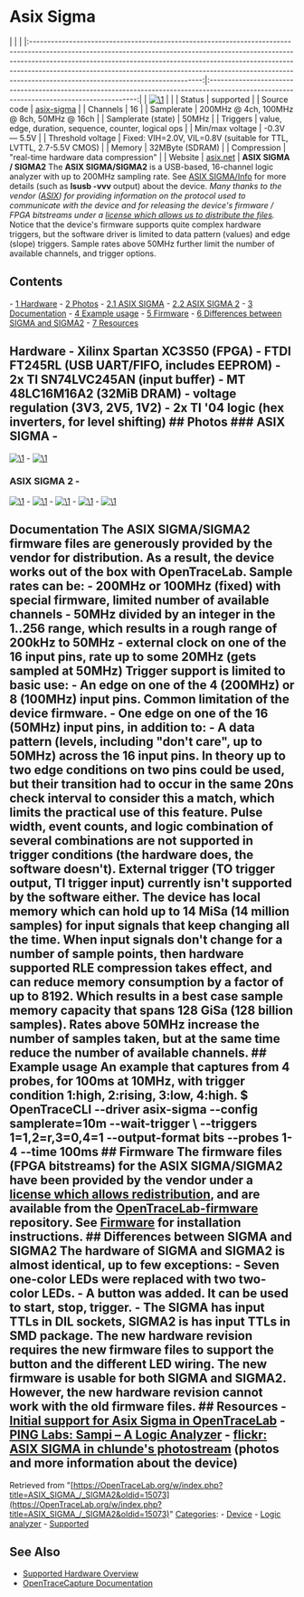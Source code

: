 # Asix Sigma

| | | |:-----------------------------------------------------------------------------------------------------------------------------------------------------------------------------------------------------------------------------------------------------------------------------------------------------------------------------------------------------------------------:|:----------------------------------------------------------------------------------------------------------------------------------------:| | [![\1](../../assets/hardware/general/\2)](./File:ASIX_SIGMA_2.png.html) | | | Status | supported | | Source code | [asix-sigma](http://github.com/OpenTraceLab/?p=OpenTraceCapture.git;a=tree;f=src/hardware/asix-sigma) | | Channels | 16 | | Samplerate | 200MHz @ 4ch, 100MHz @ 8ch, 50MHz @ 16ch | | Samplerate (state) | 50MHz | | Triggers | value, edge, duration, sequence, counter, logical ops | | Min/max voltage | -0.3V — 5.5V | | Threshold voltage | Fixed: VIH=2.0V, VIL=0.8V (suitable for TTL, LVTTL, 2.7-5.5V CMOS) | | Memory | 32MByte (SDRAM) | | Compression | "real-time hardware data compression" | | Website | [asix.net](http://tools.asix.net/dbg_sigma.htm) | **ASIX SIGMA / SIGMA2** The **ASIX SIGMA/SIGMA2** is a USB-based, 16-channel logic analyzer with up to 200MHz sampling rate. See [ASIX SIGMA/Info](ASIX_SIGMA/Info.html "ASIX SIGMA/Info") for more details (such as **lsusb -vvv** output) about the device. *Many thanks to the vendor ([ASIX](http://www.asix.net/)) for providing information on the protocol used to communicate with the device and for releasing the device's firmware / FPGA bitstreams under a [license which allows us to distribute the files](http://github.com/OpenTraceLab/?p=OpenTraceLab-firmware.git;a=blob;f=asix-sigma/LICENSE.Sigma).* Notice that the device's firmware supports quite complex hardware triggers, but the software driver is limited to data pattern (values) and edge (slope) triggers. Sample rates above 50MHz further limit the number of available channels, and trigger options. 
## Contents 
\- [1 Hardware](ASIX_SIGMA.html#Hardware) \- [2 Photos](ASIX_SIGMA.html#Photos) \- [2.1 ASIX SIGMA](ASIX_SIGMA.html#ASIX_SIGMA) \- [2.2 ASIX SIGMA 2](ASIX_SIGMA.html#ASIX_SIGMA_2) \- [3 Documentation](ASIX_SIGMA.html#Documentation) \- [4 Example usage](ASIX_SIGMA.html#Example_usage) \- [5 Firmware](ASIX_SIGMA.html#Firmware) \- [6 Differences between SIGMA and SIGMA2](ASIX_SIGMA.html#Differences_between_SIGMA_and_SIGMA2) \- [7 Resources](ASIX_SIGMA.html#Resources) 
## Hardware \- Xilinx Spartan XC3S50 (FPGA) \- FTDI FT245RL (USB UART/FIFO, includes EEPROM) \- 2x TI SN74LVC245AN (input buffer) \- MT 48LC16M16A2 (32MiB DRAM) \- voltage regulation (3V3, 2V5, 1V2) \- 2x TI '04 logic (hex inverters, for level shifting) ## Photos ### ASIX SIGMA \- 
[![\1](../../assets/hardware/general/\2)](./File:ASIX_SIGMA.jpg.html)
\- 
[![\1](../../assets/hardware/general/\2)](./File:Sigma.jpg.html)
### ASIX SIGMA 2 \- 
[![\1](../../assets/hardware/general/\2)](./File:ASIX_SIGMA_2_back.jpg.html)
\- 
[![\1](../../assets/hardware/general/\2)](./File:ASIX_SIGMA_2_USB.jpg.html)
\- 
[![\1](../../assets/hardware/general/\2)](./File:ASIX_SIGMA_2_header.jpg.html)
\- 
[![\1](../../assets/hardware/general/\2)](./File:ASIX_SIGMA_2_PCB_top.jpg.html)
\- 
[![\1](../../assets/hardware/general/\2)](./File:ASIX_SIGMA_2_PCB_bottom.jpg.html)
## Documentation The ASIX SIGMA/SIGMA2 firmware files are generously provided by the vendor for distribution. As a result, the device works out of the box with OpenTraceLab. Sample rates can be: \- 200MHz or 100MHz (fixed) with special firmware, limited number of available channels \- 50MHz divided by an integer in the 1..256 range, which results in a rough range of 200kHz to 50MHz \- external clock on one of the 16 input pins, rate up to some 20MHz (gets sampled at 50MHz) Trigger support is limited to basic use: \- An edge on one of the 4 (200MHz) or 8 (100MHz) input pins. Common limitation of the device firmware. \- One edge on one of the 16 (50MHz) input pins, in addition to: \- A data pattern (levels, including "don't care", up to 50MHz) across the 16 input pins. In theory up to two edge conditions on two pins could be used, but their transition had to occur in the same 20ns check interval to consider this a match, which limits the practical use of this feature. Pulse width, event counts, and logic combination of several combinations are not supported in trigger conditions (the hardware does, the software doesn't). External trigger (TO trigger output, TI trigger input) currently isn't supported by the software either. The device has local memory which can hold up to 14 MiSa (14 million samples) for input signals that keep changing all the time. When input signals don't change for a number of sample points, then hardware supported RLE compression takes effect, and can reduce memory consumption by a factor of up to 8192. Which results in a best case sample memory capacity that spans 128 GiSa (128 billion samples). Rates above 50MHz increase the number of samples taken, but at the same time reduce the number of available channels. ## Example usage An example that captures from 4 probes, for 100ms at 10MHz, with trigger condition 1:high, 2:rising, 3:low, 4:high. $ OpenTraceCLI --driver asix-sigma --config samplerate=10m --wait-trigger \ \--triggers 1=1,2=r,3=0,4=1 --output-format bits --probes 1-4 --time 100ms ## Firmware The firmware files (FPGA bitstreams) for the ASIX SIGMA/SIGMA2 have been provided by the vendor under a [license which allows redistribution](http://github.com/OpenTraceLab/?p=OpenTraceLab-firmware.git;a=blob;f=asix-sigma/LICENSE.Sigma), and are available from the [OpenTraceLab-firmware](http://github.com/OpenTraceLab/?p=OpenTraceLab-firmware.git) repository. See [Firmware](Firmware.html "Firmware") for installation instructions. ## Differences between SIGMA and SIGMA2 The hardware of SIGMA and SIGMA2 is almost identical, up to few exceptions: \- Seven one-color LEDs were replaced with two two-color LEDs. \- A button was added. It can be used to start, stop, trigger. \- The SIGMA has input TTLs in DIL sockets, SIGMA2 is has input TTLs in SMD package. The new hardware revision requires the new firmware files to support the button and the different LED wiring. The new firmware is usable for both SIGMA **and** SIGMA2. However, the new hardware revision cannot work with the old firmware files. ## Resources \- [Initial support for Asix Sigma in OpenTraceLab](http://labs.ping.uio.no/2010/04/initial-support-for-asix-sigma-in-OpenTraceLab/) \- [PING Labs: Sampi – A Logic Analyzer](http://labs.ping.uio.no/2009/09/sampi-a-logic-analyzer/) \- [flickr: ASIX SIGMA in chlunde's photostream](http://www.flickr.com/photos/chlunde/3383669140/) (photos and more information about the device) 
Retrieved from "[https://OpenTraceLab.org/w/index.php?title=ASIX_SIGMA_/_SIGMA2&oldid=15073](https://OpenTraceLab.org/w/index.php?title=ASIX_SIGMA_/_SIGMA2&oldid=15073)" 
[Categories](specialcategories-specialcategories.md): \- [Device](./Category:Device.html "Category:Device") \- [Logic analyzer](./Category:Logic_analyzer.html "Category:Logic analyzer") \- [Supported](./Category:Supported.html "Category:Supported")

## See Also
- [Supported Hardware Overview](../supported-hardware.md)
- [OpenTraceCapture Documentation](../../opentracecapture/overview.md)
